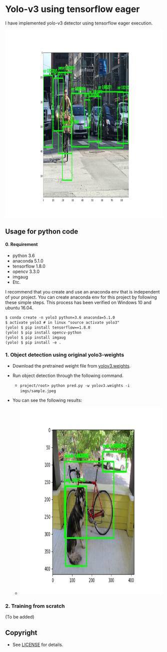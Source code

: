 
# Yolo-v3 using tensorflow eager

I have implemented yolo-v3 detector using tensorflow eager execution.

<img src="imgs/sample_detected.jpeg" height="600">

## Usage for python code

#### 0. Requirement

* python 3.6
* anaconda 5.1.0
* tensorflow 1.8.0
* opencv 3.3.0
* imgaug
* Etc.

I recommend that you create and use an anaconda env that is independent of your project. You can create anaconda env for this project by following these simple steps. This process has been verified on Windows 10 and ubuntu 16.04.

```
$ conda create -n yolo3 python=3.6 anaconda=5.1.0
$ activate yolo3 # in linux "source activate yolo3"
(yolo) $ pip install tensorflow==1.8.0
(yolo) $ pip install opencv-python
(yolo) $ pip install imgaug
(yolo) $ pip install -e .
```

### 1. Object detection using original yolo3-weights

* Download the pretrained weight file from [yolov3.weights](https://pjreddie.com/media/files/yolov3.weights).

* Run object detection through the following command.
	* ```project/root> python pred.py -w yolov3.weights -i imgs/sample.jpeg```

* You can see the following results:
	* <img src="imgs/dog_detected.jpeg" height="600">

### 2. Training from scratch

(To be added)

## Copyright

* See [LICENSE](LICENSE) for details.

